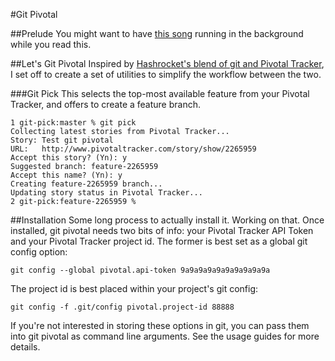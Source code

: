 #Git Pivotal

##Prelude
You might want to have [this song]("http://www.dailymotion.com/video/x9vzh0_olivia-newton-john-lets-get-physica_music") running in the background while you read this.

##Let's Git Pivotal
Inspired by [Hashrocket's blend of git and Pivotal Tracker]("http://reinh.com/blog/2009/03/02/a-git-workflow-for-agile-teams.html"), I set off to create a set of utilities to simplify the workflow between the two.

###Git Pick
This selects the top-most available feature from your Pivotal Tracker, and offers to create a feature branch.

    1 git-pick:master % git pick
    Collecting latest stories from Pivotal Tracker...
    Story: Test git pivotal
    URL:   http://www.pivotaltracker.com/story/show/2265959
    Accept this story? (Yn): y
    Suggested branch: feature-2265959
    Accept this name? (Yn): y
    Creating feature-2265959 branch...
    Updating story status in Pivotal Tracker...
    2 git-pick:feature-2265959 %
    
##Installation
Some long process to actually install it.  Working on that.
Once installed, git pivotal needs two bits of info: your Pivotal Tracker API Token and your Pivotal Tracker project id.  The former is best set as a global git config option:

    git config --global pivotal.api-token 9a9a9a9a9a9a9a9a9a9a

The project id is best placed within your project's git config:

    git config -f .git/config pivotal.project-id 88888

If you're not interested in storing these options in git, you can pass them into git pivotal as command line arguments.  See the usage guides for more details.